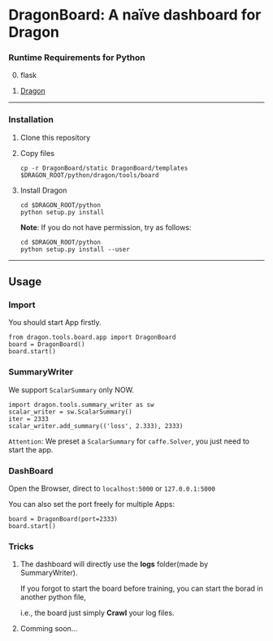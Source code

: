 # DragonBoard: A naïve dashboard for Dragon

### Runtime Requirements for Python

0. flask

1. [Dragon](https://github.com/neopenx/Dragon)

-----
### Installation
1. Clone this repository

2. Copy files

    ```Shell
    cp -r DragonBoard/static DragonBoard/templates $DRAGON_ROOT/python/dragon/tools/board
    ```
    
3. Install Dragon

    ```Shell
    cd $DRAGON_ROOT/python
    python setup.py install
    ```
    
    **Note**: If you do not have permission, try as follows:

    ```Shell
    cd $DRAGON_ROOT/python
    python setup.py install --user
    ```
----

##  Usage

### Import

You should start App firstly.

```Shell
from dragon.tools.board.app import DragonBoard
board = DragonBoard()
board.start()
```

### SummaryWriter

We support ``ScalarSummary`` only NOW.

```Shell
import dragon.tools.summary_writer as sw
scalar_writer = sw.ScalarSummary()
iter = 2333
scalar_writer.add_summary(('loss', 2.333), 2333)
```
``Attention``: We preset a ``ScalarSummary`` for ``caffe.Solver``, you just need to start the app.

### DashBoard

Open the Browser, direct to ``localhost:5000`` or ``127.0.0.1:5000``

You can also set the port freely for multiple Apps:

```Shell
board = DragonBoard(port=2333)
board.start()
```

### Tricks

1. The dashboard will directly use the **logs** folder(made by SummaryWriter).

    If you forgot to start the board before training, you can start the borad in another python file, 
    
    i.e., the board just simply **Crawl** your log files.

2. Comming soon...
